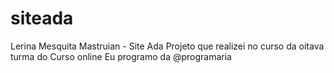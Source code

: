 # siteada
Lerina Mesquita Mastruian - Site Ada
Projeto  que realizei  no curso da oitava turma  do Curso online Eu programo da @programaria
